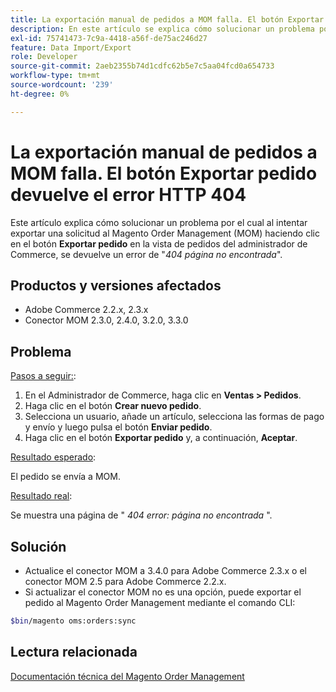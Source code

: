 ```yaml
---
title: La exportación manual de pedidos a MOM falla. El botón Exportar pedido devuelve el error HTTP 404
description: En este artículo se explica cómo solucionar un problema por el que, al intentar exportar una solicitud a un Magento Order Management (MOM) haciendo clic en el botón **Exportar pedido** en la vista de pedidos del administrador de Commerce, se devuelve un error " *404 Página no encontrada*".
exl-id: 75741473-7c9a-4418-a56f-de75ac246d27
feature: Data Import/Export
role: Developer
source-git-commit: 2aeb2355b74d1cdfc62b5e7c5aa04fcd0a654733
workflow-type: tm+mt
source-wordcount: '239'
ht-degree: 0%

---
```


# La exportación manual de pedidos a MOM falla. El botón Exportar pedido devuelve el error HTTP 404

Este artículo explica cómo solucionar un problema por el cual al intentar exportar una solicitud al Magento Order Management (MOM) haciendo clic en el botón **Exportar pedido** en la vista de pedidos del administrador de Commerce, se devuelve un error de &quot;*404 página no encontrada*&quot;.

## Productos y versiones afectados

* Adobe Commerce 2.2.x, 2.3.x
* Conector MOM 2.3.0, 2.4.0, 3.2.0, 3.3.0

## Problema

<u>Pasos a seguir:</u>:

1. En el Administrador de Commerce, haga clic en **Ventas > Pedidos**.
1. Haga clic en el botón **Crear nuevo pedido**.
1. Selecciona un usuario, añade un artículo, selecciona las formas de pago y envío y luego pulsa el botón **Enviar pedido**.
1. Haga clic en el botón **Exportar pedido** y, a continuación, **Aceptar**.

<u>Resultado esperado</u>:

El pedido se envía a MOM.

<u>Resultado real</u>:

Se muestra una página de &quot; *404 error: página no encontrada* &quot;.

## Solución

* Actualice el conector MOM a 3.4.0 para Adobe Commerce 2.3.x o el conector MOM 2.5 para Adobe Commerce 2.2.x.
* Si actualizar el conector MOM no es una opción, puede exportar el pedido al Magento Order Management mediante el comando CLI:

```bash
$bin/magento oms:orders:sync
```

## Lectura relacionada

[Documentación técnica del Magento Order Management](https://commerce-docs.github.io/oms-documentation-archive/)
